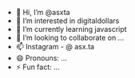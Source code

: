 - 👋 Hi, I’m @asxta
- 👀 I’m interested in digitaldollars
- 🌱 I’m currently learning javascript
- 💞️ I’m looking to collaborate on ...
- 📫 Instagram - @ asx.ta
- 😄 Pronouns: ...
- ⚡ Fun fact: ...

<!---
asxta/asxta is a ✨ special ✨ repository because its `README.md` (this file) appears on your GitHub profile.
You can click the Preview link to take a look at your changes.
--->
